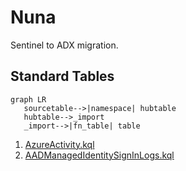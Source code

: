 # Nuna
Sentinel to ADX migration.

## Standard Tables
```mermaid
graph LR
   sourcetable-->|namespace| hubtable
   hubtable-->_import
   _import-->|fn_table| table
```

1. [AzureActivity.kql](AzureActivity.kql)
2. [AADManagedIdentitySignInLogs.kql](AADManagedIdentitySignInLogs.kql)
